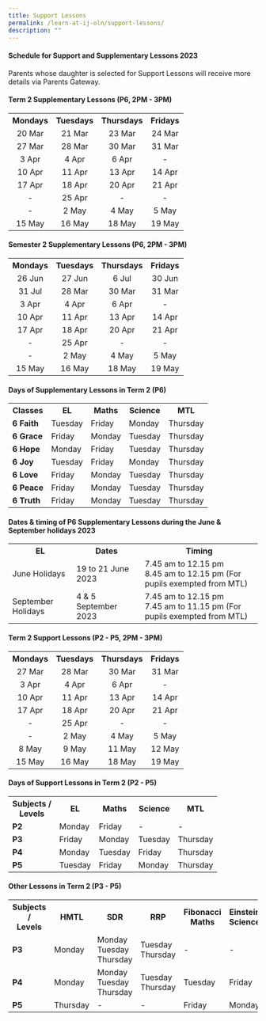 ```yaml
---
title: Support Lessons
permalink: /learn-at-ij-oln/support-lessons/
description: ""
---
```

<h4><strong>Schedule for Support and Supplementary Lessons 2023</strong></h4>
<p>Parents whose daughter is selected for Support Lessons will receive more details via Parents Gateway.&nbsp;</p>
<h4><strong>Term 2 Supplementary Lessons (P6, 2PM - 3PM)</strong></h4>
<table class="iveo_table ives_tab_simple2 ive_eobj_center">
<tbody>
<tr>
<th style="text-align: center;">Mondays</th>
<th style="text-align: center;">Tuesdays</th>
<th style="text-align: center;">Thursdays</th>
<th style="text-align: center;">Fridays</th>
</tr>
<tr>
<td style="text-align: center;">20 Mar</td>
<td style="text-align: center;">21 Mar</td>
<td style="text-align: center;">23 Mar</td>
<td style="text-align: center;">24 Mar</td>
</tr>
<tr>
<td style="text-align: center;">27 Mar</td>
<td style="text-align: center;">28 Mar</td>
<td style="text-align: center;">30 Mar</td>
<td style="text-align: center;">31 Mar</td>
</tr>
<tr>
<td style="text-align: center;">3 Apr</td>
<td style="text-align: center;">4 Apr</td>
<td style="text-align: center;">6 Apr</td>
<td style="text-align: center;"> - </td>
</tr>
<tr>
<td style="text-align: center;">10 Apr</td>
<td style="text-align: center;">11 Apr</td>
<td style="text-align: center;">13 Apr</td>
<td style="text-align: center;">14 Apr</td>
</tr>
<tr>
<td style="text-align: center;">17 Apr</td>
<td style="text-align: center;">18 Apr</td>
<td style="text-align: center;">20 Apr</td>
<td style="text-align: center;">21 Apr </td>
</tr>
<tr>
<td style="text-align: center;"> - </td>
<td style="text-align: center;">25 Apr</td>
<td style="text-align: center;"> - </td>
<td style="text-align: center;"> - </td>
</tr>
<tr>
<td style="text-align: center;"> - </td>
<td style="text-align: center;">2 May</td>
<td style="text-align: center;">4 May </td>
<td style="text-align: center;">5 May</td>
</tr>
	<tr>
<td style="text-align: center;">15 May</td>
<td style="text-align: center;">16 May</td>
<td style="text-align: center;">18 May</td>
<td style="text-align: center;">19 May</td>
</tr>
</tbody>
</table>

<h4><strong>Semester 2 Supplementary Lessons (P6, 2PM - 3PM)</strong></h4>
<table class="iveo_table ives_tab_simple2 ive_eobj_center">
<tbody>
<tr>
<th style="text-align: center;">Mondays</th>
<th style="text-align: center;">Tuesdays</th>
<th style="text-align: center;">Thursdays</th>
<th style="text-align: center;">Fridays</th>
</tr>
<tr>
<td style="text-align: center;">26 Jun</td>
<td style="text-align: center;">27 Jun</td>
<td style="text-align: center;">6 Jul</td>
<td style="text-align: center;">30 Jun</td>
</tr>
<tr>
<td style="text-align: center;">31 Jul</td>
<td style="text-align: center;">28 Mar</td>
<td style="text-align: center;">30 Mar</td>
<td style="text-align: center;">31 Mar</td>
</tr>
<tr>
<td style="text-align: center;">3 Apr</td>
<td style="text-align: center;">4 Apr</td>
<td style="text-align: center;">6 Apr</td>
<td style="text-align: center;"> - </td>
</tr>
<tr>
<td style="text-align: center;">10 Apr</td>
<td style="text-align: center;">11 Apr</td>
<td style="text-align: center;">13 Apr</td>
<td style="text-align: center;">14 Apr</td>
</tr>
<tr>
<td style="text-align: center;">17 Apr</td>
<td style="text-align: center;">18 Apr</td>
<td style="text-align: center;">20 Apr</td>
<td style="text-align: center;">21 Apr </td>
</tr>
<tr>
<td style="text-align: center;"> - </td>
<td style="text-align: center;">25 Apr</td>
<td style="text-align: center;"> - </td>
<td style="text-align: center;"> - </td>
</tr>
<tr>
<td style="text-align: center;"> - </td>
<td style="text-align: center;">2 May</td>
<td style="text-align: center;">4 May </td>
<td style="text-align: center;">5 May</td>
</tr>
	<tr>
<td style="text-align: center;">15 May</td>
<td style="text-align: center;">16 May</td>
<td style="text-align: center;">18 May</td>
<td style="text-align: center;">19 May</td>
</tr>
</tbody>
</table>
<h4><strong>Days of Supplementary Lessons in Term 2 (P6)</strong></h4>
<table>
<tbody>
<tr>
<th>Classes</th>
<th>EL</th>
<th>Maths</th>
<th>Science</th>
<th>MTL</th>
</tr>
<tr>
<td><strong>6 Faith</strong></td>
<td>Tuesday</td>
<td>Friday</td>
<td>Monday</td>
<td>Thursday</td>
</tr>
<tr>
<td><strong>6 Grace</strong></td>
<td>Friday</td>
<td>Monday</td>
<td>Tuesday</td>
<td>Thursday</td>
</tr>
<tr>
<td><strong>6 Hope</strong></td>
<td>Monday</td>
<td>Friday</td>
<td>Tuesday</td>
<td>Thursday</td>
</tr>
<tr>
<td><strong>6 Joy</strong></td>
<td>Tuesday</td>
<td>Friday</td>
<td>Monday</td>
<td>Thursday</td>
</tr>
<tr>
<td><strong>6 Love</strong></td>
<td>Friday</td>
<td>Monday</td>
<td>Tuesday</td>
<td>Thursday</td>
</tr>
<tr>
<td><strong>6 Peace</strong></td>
<td>Friday</td>
<td>Monday</td>
<td>Tuesday</td>
<td>Thursday</td>
</tr>
<tr>
<td><strong>6 Truth</strong></td>
<td>Friday</td>
<td>Monday</td>
<td>Tuesday</td>
<td>Thursday</td>
</tr>
</tbody>
</table>
<h4><strong>Dates &amp; timing of P6 Supplementary Lessons during the June &amp; September holidays 2023</strong></h4>
<table>
<tbody>
<tr>
<th>EL</th>
<th>Dates</th>
<th>Timing</th>
</tr>
<tr>
<td>June Holidays</td>
<td>19 to 21 June 2023</td>
<td>7.45 am to 12.15 pm<br>
8.45 am to 12.15 pm (For pupils exempted from MTL)</td>
</tr>
	<tr>
<td>September Holidays</td>
<td>4 &amp; 5 September 2023</td>
<td>7.45 am to 12.15 pm<br>
7.45 am to 11.15 pm (For pupils exempted from MTL)</td>
</tr>
</tbody>
</table>

<h4><strong>Term 2 Support Lessons (P2 - P5, 2PM - 3PM)</strong></h4>
<table>
<tbody>
<tr>
<th style="text-align: center;">Mondays</th>
<th style="text-align: center;">Tuesdays</th>
<th style="text-align: center;">Thursdays</th>
<th style="text-align: center;">Fridays</th>
</tr>
<tr>
<td style="text-align: center;">27 Mar</td>
<td style="text-align: center;">28 Mar</td>
<td style="text-align: center;">30 Mar</td>
<td style="text-align: center;">31 Mar</td>
</tr>
<tr>
<td style="text-align: center;">3 Apr</td>
<td style="text-align: center;">4 Apr</td>
<td style="text-align: center;">6 Apr</td>
<td style="text-align: center;"> - </td>
</tr>
<tr>
<td style="text-align: center;">10 Apr</td>
<td style="text-align: center;">11 Apr</td>
<td style="text-align: center;">13 Apr</td>
<td style="text-align: center;">14 Apr</td>
</tr>
<tr>
<td style="text-align: center;">17 Apr</td>
<td style="text-align: center;">18 Apr</td>
<td style="text-align: center;">20 Apr</td>
<td style="text-align: center;">21 Apr</td>
</tr>
<tr>
<td style="text-align: center;"> - </td>
<td style="text-align: center;">25 Apr</td>
<td style="text-align: center;"> - </td>
<td style="text-align: center;"> - </td>
</tr>
<tr>
<td style="text-align: center;"> - </td>
<td style="text-align: center;">2 May</td>
<td style="text-align: center;">4 May</td>
<td style="text-align: center;">5 May</td>
</tr>
	<tr>
<td style="text-align: center;">8 May</td>
<td style="text-align: center;">9 May</td>
<td style="text-align: center;">11 May</td>
<td style="text-align: center;">12 May</td>
</tr>
<tr>
<td style="text-align: center;">15 May</td>
<td style="text-align: center;">16 May</td>
<td style="text-align: center;">18 May</td>
<td style="text-align: center;">19 May</td>
</tr>
</tbody>
</table>
<h4><strong>Days of Support Lessons in Term 2 (P2 - P5)</strong></h4>
<table>
<tbody>
<tr>
<th>Subjects /<br>Levels</th>
<th>EL</th>
<th>Maths</th>
<th>Science</th>
<th>MTL</th>
</tr>
<tr>
<td><strong>P2</strong></td>
<td>Monday</td>
<td>Friday</td>
<td> - </td>
<td> - </td>
</tr>
	<tr>
<td><strong>P3</strong></td>
<td>Friday</td>
<td>Monday</td>
<td>Tuesday</td>
<td>Thursday</td>
</tr>
<tr>
<td><strong>P4</strong></td>
<td>Monday</td>
<td>Tuesday</td>
<td>Friday</td>
<td>Thursday</td>
</tr>
<tr>
<td><strong>P5</strong></td>
<td>Tuesday</td>
<td>Friday</td>
<td>Monday</td>
<td>Thursday</td>
</tr>
</tbody>
</table>

<h4><strong>Other Lessons in Term 2 (P3 - P5)</strong></h4>
<table>
<tbody>
<tr>
<th>Subjects /<br>Levels</th>
<th>HMTL</th>
<th>SDR</th>
<th>RRP</th>
<th>Fibonacci Maths</th>
<th>Einstein Science</th>
</tr>
	<tr>
<td><strong>P3</strong></td>
<td>Monday</td>
<td>Monday<br>Tuesday<br>Thursday</td>
<td>Tuesday<br>Thursday</td>
<td> - </td>
<td> - </td>		
</tr>
<tr>
<td><strong>P4</strong></td>
<td>Monday</td>
<td>Monday<br>Tuesday<br>Thursday</td>
<td>Tuesday<br>Thursday</td>
<td>Tuesday</td>
<td>Friday</td>
</tr>
<tr>
<td><strong>P5</strong></td>
<td>Thursday</td>
<td> - </td>
<td> - </td>
<td>Friday</td>
<td>Monday</td>
</tr>
</tbody>
</table>